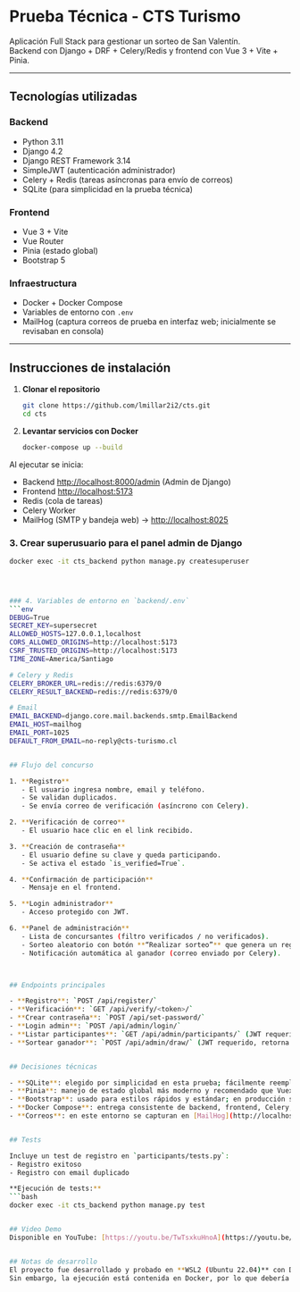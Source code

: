 # Prueba Técnica - CTS Turismo

Aplicación Full Stack para gestionar un sorteo de San Valentín.  
Backend con Django + DRF + Celery/Redis y frontend con Vue 3 + Vite + Pinia.

---

## Tecnologías utilizadas

### Backend
- Python 3.11  
- Django 4.2  
- Django REST Framework 3.14  
- SimpleJWT (autenticación administrador)  
- Celery + Redis (tareas asíncronas para envío de correos)  
- SQLite (para simplicidad en la prueba técnica)  

### Frontend
- Vue 3 + Vite  
- Vue Router  
- Pinia (estado global)  
- Bootstrap 5  

### Infraestructura
- Docker + Docker Compose  
- Variables de entorno con `.env`  
- MailHog (captura correos de prueba en interfaz web; inicialmente se revisaban en consola)  

---

## Instrucciones de instalación

1. **Clonar el repositorio**
   ```bash
   git clone https://github.com/lmillar2i2/cts.git
   cd cts


2. **Levantar servicios con Docker**
    ```bash
    docker-compose up --build

Al ejecutar se inicia:
- Backend [http://localhost:8000/admin](http://localhost:8000/admin) (Admin de Django)  
- Frontend [http://localhost:5173](http://localhost:5173)  
- Redis (cola de tareas)  
- Celery Worker  
- MailHog (SMTP y bandeja web) → [http://localhost:8025](http://localhost:8025)  

### 3. Crear superusuario para el panel admin de Django
```bash
docker exec -it cts_backend python manage.py createsuperuser




### 4. Variables de entorno en `backend/.env`
```env
DEBUG=True
SECRET_KEY=supersecret
ALLOWED_HOSTS=127.0.0.1,localhost
CORS_ALLOWED_ORIGINS=http://localhost:5173
CSRF_TRUSTED_ORIGINS=http://localhost:5173
TIME_ZONE=America/Santiago

# Celery y Redis
CELERY_BROKER_URL=redis://redis:6379/0
CELERY_RESULT_BACKEND=redis://redis:6379/0

# Email
EMAIL_BACKEND=django.core.mail.backends.smtp.EmailBackend
EMAIL_HOST=mailhog
EMAIL_PORT=1025
DEFAULT_FROM_EMAIL=no-reply@cts-turismo.cl


## Flujo del concurso

1. **Registro**  
   - El usuario ingresa nombre, email y teléfono.  
   - Se validan duplicados.  
   - Se envía correo de verificación (asíncrono con Celery).  

2. **Verificación de correo**  
   - El usuario hace clic en el link recibido.  

3. **Creación de contraseña**  
   - El usuario define su clave y queda participando.  
   - Se activa el estado `is_verified=True`.  

4. **Confirmación de participación**  
   - Mensaje en el frontend.  

5. **Login administrador**  
   - Acceso protegido con JWT.  

6. **Panel de administración**  
   - Lista de concursantes (filtro verificados / no verificados).  
   - Sorteo aleatorio con botón **“Realizar sorteo”** que genera un registro en `Winner`.  
   - Notificación automática al ganador (correo enviado por Celery).  



## Endpoints principales

- **Registro**: `POST /api/register/`  
- **Verificación**: `GET /api/verify/<token>/`  
- **Crear contraseña**: `POST /api/set-password/`  
- **Login admin**: `POST /api/admin/login/`  
- **Listar participantes**: `GET /api/admin/participants/` (JWT requerido)  
- **Sortear ganador**: `POST /api/admin/draw/` (JWT requerido, retorna participante ganador y envía correo)  


## Decisiones técnicas

- **SQLite**: elegido por simplicidad en esta prueba; fácilmente reemplazable por PostgreSQL.  
- **Pinia**: manejo de estado global más moderno y recomendado que Vuex.  
- **Bootstrap**: usado para estilos rápidos y estándar; en producción se podría optar por TailwindCSS.  
- **Docker Compose**: entrega consistente de backend, frontend, Celery, Redis y MailHog.  
- **Correos**: en este entorno se capturan en [MailHog](http://localhost:8025). En producción se usaría SMTP real.  


## Tests

Incluye un test de registro en `participants/tests.py`:
- Registro exitoso  
- Registro con email duplicado  

**Ejecución de tests:**
```bash
docker exec -it cts_backend python manage.py test


## Video Demo
Disponible en YouTube: [https://youtu.be/TwTsxkuHnoA](https://youtu.be/TwTsxkuHnoA)


## Notas de desarrollo
El proyecto fue desarrollado y probado en **WSL2 (Ubuntu 22.04)** con Docker Desktop.  
Sin embargo, la ejecución está contenida en Docker, por lo que debería correr igual en **Linux/Mac/Windows**, siempre que se tenga Docker instalado.  

